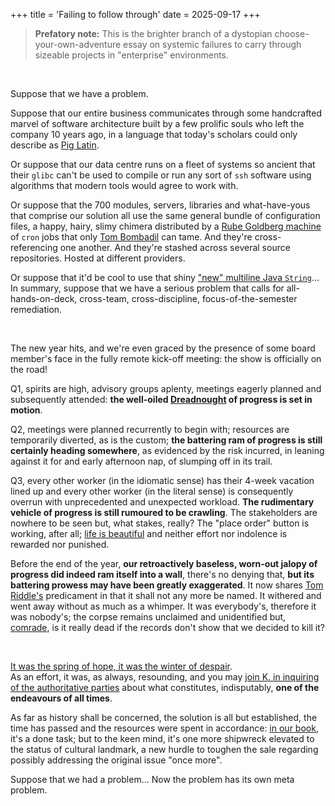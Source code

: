 +++
title = 'Failing to follow through'
date = 2025-09-17
+++

> **Prefatory note:** This is the brighter branch of a dystopian
> choose-your-own-adventure essay on systemic failures to carry through sizeable
> projects in "enterprise" environments.

<br>

Suppose that we have a problem.

Suppose that our entire business communicates through some handcrafted marvel
of software architecture built by a few prolific souls who left the company 10 years
ago, in a language that today's scholars could only describe as [Pig
Latin](https://en.wikipedia.org/wiki/Pig_Latin).

Or suppose that our data centre runs on a fleet of systems so ancient that
their `glibc` can't be used to compile or run any sort of `ssh` software using
algorithms that modern tools would agree to work with.

Or suppose that the 700 modules, servers, libraries and what-have-yous that
comprise our solution all use the same general bundle of configuration
files, a happy, hairy, slimy chimera distributed by a [Rube Goldberg
machine](https://en.wikipedia.org/wiki/Rube_Goldberg_machine) of `cron` jobs
that only [Tom Bombadil](https://en.wikipedia.org/wiki/Tom_Bombadil) can tame.
And they're cross-referencing one another.  And they're stashed across several
source repositories.  Hosted at different providers.

   Or suppose that it'd be cool to use that shiny ["new" multiline Java
`String`](https://blogs.oracle.com/javamagazine/post/text-blocks-come-to-java)...<br>
   In summary, suppose that we have a serious problem that calls for
all-hands-on-deck, cross-team, cross-discipline, focus-of-the-semester
remediation.

<br>

The new year hits, and we're even graced by the presence of some board member's
face in the fully remote kick-off meeting: the show is officially on the road!

Q1, spirits are high, advisory groups aplenty, meetings
eagerly planned and subsequently attended: **the well-oiled
[Dreadnought](https://en.wikipedia.org/wiki/Dreadnought) of progress is set in
motion**.

Q2, meetings were planned recurrently to begin with; resources are temporarily
diverted, as is the custom; **the battering ram of progress is still certainly
heading somewhere**, as evidenced by the risk incurred, in leaning against it
for and early afternoon nap, of slumping off in its trail.

Q3, every other worker (in the idiomatic sense) has their 4-week vacation lined
up and every other worker (in the literal sense) is consequently overrun with
unprecedented and unexpected workload.  **The rudimentary vehicle of progress is
still rumoured to be crawling**.  The stakeholders are nowhere to be seen but,
what stakes, really?  The "place order" button is working, after all; [life is
beautiful](https://en.wikipedia.org/wiki/Life_Is_Beautiful) and neither effort
nor indolence is rewarded nor punished.

Before the end of the year, **our retroactively baseless, worn-out jalopy
of progress did indeed ram itself into a wall**, there's no denying that,
**but its battering prowess may have been greatly exaggerated**.  It now
shares [Tom Riddle's](https://en.wikipedia.org/wiki/Life_Is_Beautiful)
predicament in that it shall not any more be named.  It withered and
went away without as much as a whimper.  It was everybody's, therefore
it was nobody's; the corpse remains unclaimed and unidentified but,
[comrade](https://en.wikipedia.org/wiki/Nineteen_Eighty-Four), is it really dead
if the records don't show that we decided to kill it?

<br>

[It was the spring of hope, it was the winter of
despair](https://www.goodreads.com/quotes/341391-it-was-the-best-of-times-it-was-the-worst).<br>
   As an effort, it was, as always, resounding, and
you may [join K. in inquiring of the authoritative
parties](https://en.wikipedia.org/wiki/The_Castle_(novel)) about what
constitutes, indisputably, **one of the endeavours of all times**.

As far as history shall be concerned, the solution is all but established,
the time has passed and the resources were spent in accordance: [in our
book](https://en.wikipedia.org/wiki/Effort_justification), it's a done task; but
to the keen mind, it's one more shipwreck elevated to the status of cultural
landmark, a new hurdle to toughen the sale regarding possibly addressing the
original issue "once more".

Suppose that we had a problem...  Now the problem has its own meta problem.
